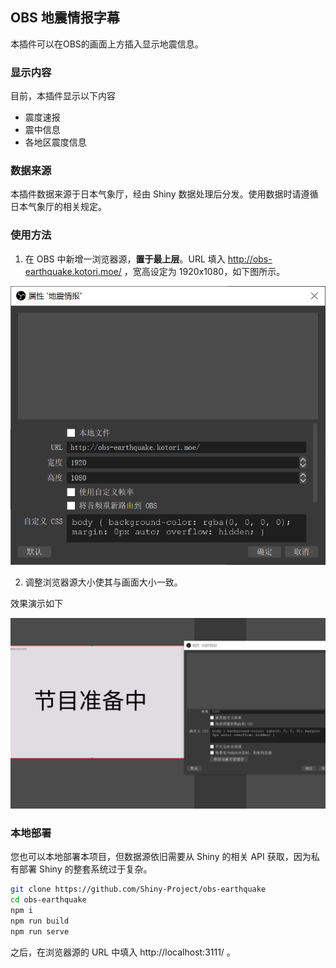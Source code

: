 ## OBS 地震情报字幕

本插件可以在OBS的画面上方插入显示地震信息。

### 显示内容

目前，本插件显示以下内容

* 震度速报
* 震中信息
* 各地区震度信息

### 数据来源

本插件数据来源于日本气象厅，经由 Shiny 数据处理后分发。使用数据时请遵循日本气象厅的相关规定。

### 使用方法

1. 在 OBS 中新增一浏览器源，**置于最上层**。URL 填入 http://obs-earthquake.kotori.moe/ ，宽高设定为 1920x1080，如下图所示。

![OBS 设置示意](./images/obs-settings.png)

2. 调整浏览器源大小使其与画面大小一致。

效果演示如下

![效果演示](./images/demo.gif)

### 本地部署

您也可以本地部署本项目，但数据源依旧需要从 Shiny 的相关 API 获取，因为私有部署 Shiny 的整套系统过于复杂。

```bash
git clone https://github.com/Shiny-Project/obs-earthquake
cd obs-earthquake
npm i
npm run build
npm run serve
```

之后，在浏览器源的 URL 中填入 http://localhost:3111/ 。